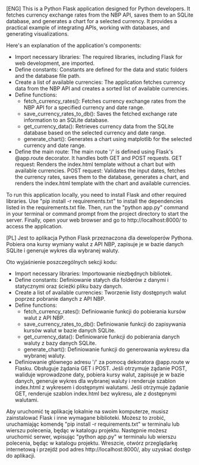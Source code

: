 [ENG]
This is a Python Flask application designed for Python developers. It fetches currency exchange rates from the NBP API, saves them to an SQLite database, and generates a chart for a selected currency. It provides a practical example of integrating APIs, working with databases, and generating visualizations.

Here's an explanation of the application's components:

- Import necessary libraries: The required libraries, including Flask for web development, are imported.
- Define constants: Constants are defined for the data and static folders and the database file path.
- Create a list of available currencies: The application fetches currency data from the NBP API and creates a sorted list of available currencies.
- Define functions:
    - fetch_currency_rates(): Fetches currency exchange rates from the NBP API for a specified currency and date range.
    - save_currency_rates_to_db(): Saves the fetched exchange rate information to an SQLite database.
    - get_currency_data(): Retrieves currency data from the SQLite database based on the selected currency and date range.
    - generate_chart(): Generates a chart using matplotlib for the selected currency and date range.
- Define the main route: The main route '/' is defined using Flask's @app.route decorator. It handles both GET and POST requests.
    GET request: Renders the index.html template without a chart but with available currencies.
    POST request: Validates the input dates, fetches the currency rates, saves them to the database, generates a chart, and renders the index.html template with the chart and available currencies.

To run this application locally, you need to install Flask and other required libraries. Use "pip install -r requirements.txt" to install the dependencies listed in the requirements.txt file. Then, run the "python app.py" command in your terminal or command prompt from the project directory to start the server. Finally, open your web browser and go to http://localhost:8000/ to access the application.

[PL]
Jest to aplikacja Python Flask przeznaczona dla deweloperów Pythona. Pobiera ona kursy wymiany walut z API NBP, zapisuje je w bazie danych SQLite i generuje wykres dla wybranej waluty.

Oto wyjaśnienie poszczególnych sekcji kodu:

- Import necessary libraries: Importowanie niezbędnych bibliotek.
- Define constants: Definiowanie stałych dla folderów z danymi i statycznymi oraz ścieżki pliku bazy danych.
- Create a list of available currencies: Tworzenie listy dostępnych walut poprzez pobranie danych z API NBP.
- Define functions:
    - fetch_currency_rates(): Definiowanie funkcji do pobierania kursów walut z API NBP.
    - save_currency_rates_to_db(): Definiowanie funkcji do zapisywania kursów walut w bazie danych SQLite.
    - get_currency_data(): Definiowanie funkcji do pobierania danych waluty z bazy danych SQLite.
    - generate_chart(): Definiowanie funkcji do generowania wykresu dla wybranej waluty.
- Definiowanie głównego adresu '/' za pomocą dekoratora @app.route w Flasku.
    Obsługuje żądania GET i POST. Jeśli otrzymuje żądanie POST, waliduje wprowadzone daty,
    pobiera kursy walut, zapisuje je w bazie danych, generuje wykres dla wybranej waluty
    i renderuje szablon index.html z wykresem i dostępnymi walutami.
    Jeśli otrzymuje żądanie GET, renderuje szablon index.html bez wykresu, ale z dostępnymi walutami.

Aby uruchomić tę aplikację lokalnie na swoim komputerze, musisz zainstalować Flask i inne wymagane biblioteki.
Możesz to zrobić, uruchamiając komendę "pip install -r requirements.txt" w terminalu lub wierszu polecenia, będąc w katalogu projektu.
Następnie możesz uruchomić serwer, wpisując "python app.py" w terminalu lub wierszu polecenia, będąc w katalogu projektu.
Wreszcie, otwórz przeglądarkę internetową i przejdź pod adres http://localhost:8000/, aby uzyskać dostęp do aplikacji.